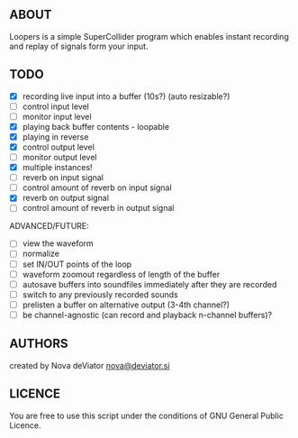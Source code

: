 ABOUT
-----

Loopers is a simple SuperCollider program which enables instant recording and replay of signals form your input. 


TODO
----
- [x] recording live input into a buffer (10s?) (auto resizable?)
- [ ] control input level
- [ ] monitor input level
- [x] playing back buffer contents - loopable
- [x] playing in reverse
- [x] control output level
- [ ] monitor output level
- [x] multiple instances!
- [ ] reverb on input signal
- [ ] control amount of reverb on input signal
- [x] reverb on output signal
- [ ] control amount of reverb in output signal

ADVANCED/FUTURE:
- [ ] view the waveform
- [ ] normalize
- [ ] set IN/OUT points of the loop
- [ ] waveform zoomout regardless of length of the buffer
- [ ] autosave buffers into soundfiles immediately after they are recorded
- [ ] switch to any previously recorded sounds
- [ ] prelisten a buffer on alternative output (3-4th channel?)
- [ ] be channel-agnostic (can record and playback n-channel buffers)?

AUTHORS
-------
created by Nova deViator <nova@deviator.si>

LICENCE
-------
You are free to use this script under the conditions of GNU General Public Licence.
